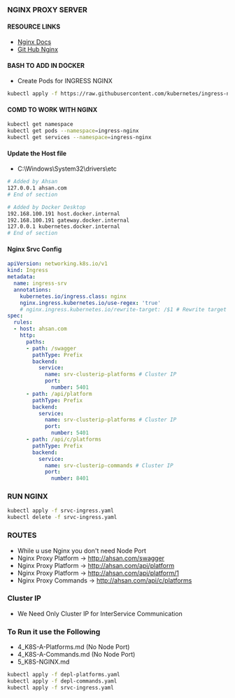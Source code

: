 ### NGINX PROXY SERVER
#### RESOURCE LINKS
- [Nginx Docs](https://kubernetes.github.io/ingress-nginx/deploy/#docker-desktop)
- [Git Hub Nginx](https://github.com/kubernetes/ingress-nginx?tab=readme-ov-file)

#### BASH TO ADD IN DOCKER
- Create Pods for INGRESS NGINX
```bash
kubectl apply -f https://raw.githubusercontent.com/kubernetes/ingress-nginx/controller-v1.12.0-beta.0/deploy/static/provider/aws/deploy.yaml
```
#### COMD TO WORK WITH NGINX
```bash
kubectl get namespace
kubectl get pods --namespace=ingress-nginx
kubectl get services --namespace=ingress-nginx
```

#### Update the Host file
- C:\Windows\System32\drivers\etc
```bash
# Added by Ahsan
127.0.0.1 ahsan.com
# End of section

# Added by Docker Desktop
192.168.100.191 host.docker.internal
192.168.100.191 gateway.docker.internal
127.0.0.1 kubernetes.docker.internal
# End of section
```
#### Nginx Srvc Config
```yaml
apiVersion: networking.k8s.io/v1
kind: Ingress
metadata:
  name: ingress-srv
  annotations:
    kubernetes.io/ingress.class: nginx
    nginx.ingress.kubernetes.io/use-regex: 'true'
    # nginx.ingress.kubernetes.io/rewrite-target: /$1 # Rewrite target for matched paths
spec:
  rules:
  - host: ahsan.com
    http:
      paths:
      - path: /swagger
        pathType: Prefix
        backend:
          service:
            name: srv-clusterip-platforms # Cluster IP
            port:
              number: 5401
      - path: /api/platform
        pathType: Prefix
        backend:
          service:
            name: srv-clusterip-platforms # Cluster IP
            port:
              number: 5401
      - path: /api/c/platforms
        pathType: Prefix
        backend:
          service:
            name: srv-clusterip-commands # Cluster IP
            port:
              number: 8401

```
### RUN NGINX
```bash
kubectl apply -f srvc-ingress.yaml
kubectl delete -f srvc-ingress.yaml
```
### ROUTES
- While u use Nginx you don't need Node Port
- Nginx Proxy Platform -> http://ahsan.com/swagger
- Nginx Proxy Platform -> http://ahsan.com/api/platform
- Nginx Proxy Platform -> http://ahsan.com/api/platform/1
- Nginx Proxy Commands -> http://ahsan.com/api/c/platforms

### Cluster IP
- We Need Only Cluster IP for InterService Communication

### To Run it use the Following
- 4_K8S-A-Platforms.md (No Node Port)
- 4_K8S-A-Commands.md (No Node Port)
- 5_K8S-NGINX.md
```bash
kubectl apply -f depl-platforms.yaml
kubectl apply -f depl-commands.yaml
kubectl apply -f srvc-ingress.yaml
```